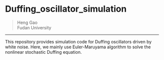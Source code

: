 # Duffing_oscillator_simulation
> Heng Gao  
> Fudan University
----
This repository provides simulation code for Duffing oscillators driven by white noise. Here, we mainly use Euler-Maruyama algorithm to solve the nonlinear stochastic Duffing equation.
